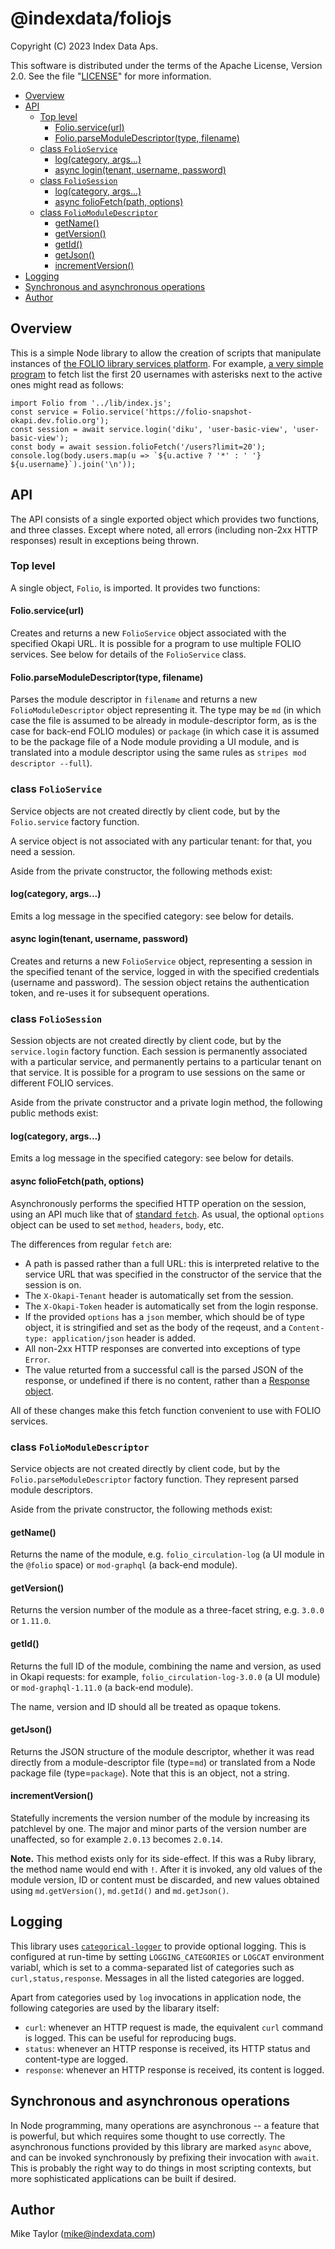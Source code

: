 # @indexdata/foliojs

Copyright (C) 2023 Index Data Aps.

This software is distributed under the terms of the Apache License, Version 2.0. See the file "[LICENSE](LICENSE)" for more information.

<!-- md2toc -l 2 README.md -->
* [Overview](#overview)
* [API](#api)
    * [Top level](#top-level)
        * [Folio.service(url)](#folioserviceurl)
        * [Folio.parseModuleDescriptor(type, filename)](#folioparsemoduledescriptortype-filename)
    * [class `FolioService`](#class-folioservice)
        * [log(category, args...)](#logcategory-args)
        * [async login(tenant, username, password)](#async-logintenant-username-password)
    * [class `FolioSession`](#class-foliosession)
        * [log(category, args...)](#logcategory-args)
        * [async folioFetch(path, options)](#async-foliofetchpath-options)
    * [class `FolioModuleDescriptor`](#class-foliomoduledescriptor)
        * [getName()](#getname)
        * [getVersion()](#getversion)
        * [getId()](#getid)
        * [getJson()](#getjson)
        * [incrementVersion()](#incrementversion)
* [Logging](#logging)
* [Synchronous and asynchronous operations](#synchronous-and-asynchronous-operations)
* [Author](#author)



## Overview

This is a simple Node library to allow the creation of scripts that manipulate instances of [the FOLIO library services platform](https://www.folio.org/). For example, [a very simple program](bin/folio-list-users.js) to fetch list the first 20 usernames with asterisks next to the active ones might read as follows:
```
import Folio from '../lib/index.js';
const service = Folio.service('https://folio-snapshot-okapi.dev.folio.org');
const session = await service.login('diku', 'user-basic-view', 'user-basic-view');
const body = await session.folioFetch('/users?limit=20');
console.log(body.users.map(u => `${u.active ? '*' : ' '} ${u.username}`).join('\n'));
```



## API

The API consists of a single exported object which provides two functions, and three classes. Except where noted, all errors (including non-2xx HTTP responses) result in exceptions being thrown.


### Top level

A single object, `Folio`, is imported. It provides two functions:

#### Folio.service(url)

Creates and returns a new `FolioService` object associated with the specified Okapi URL. It is possible for a program to use multiple FOLIO services. See below for details of the `FolioService` class.

#### Folio.parseModuleDescriptor(type, filename)

Parses the module descriptor in `filename` and returns a new `FolioModuleDescriptor` object representing it. The type may be `md` (in which case the file is assumed to be already in module-descriptor form, as is the case for back-end FOLIO modules) or `package` (in which case it is assumed to be the package file of a Node module providing a UI module, and is translated into a module descriptor using the same rules as `stripes mod descriptor --full`).


### class `FolioService`

Service objects are not created directly by client code, but by the `Folio.service` factory function.

A service object is not associated with any particular tenant: for that, you need a session.

Aside from the private constructor, the following methods exist:

#### log(category, args...)

Emits a log message in the specified category: see below for details.

#### async login(tenant, username, password)

Creates and returns a new `FolioService` object, representing a session in the specified tenant of the service, logged in with the specified credentials (username and password). The session object retains the authentication token, and re-uses it for subsequent operations.

### class `FolioSession`

Session objects are not created directly by client code, but by the `service.login` factory function. Each session is permanently associated with a particular service, and permanently pertains to a particular tenant on that service. It is possible for a program to use sessions on the same or different FOLIO services.

Aside from the private constructor and a private login method, the following public methods exist:

#### log(category, args...)

Emits a log message in the specified category: see below for details.

#### async folioFetch(path, options)

Asynchronously performs the specified HTTP operation on the session, using an API much like that of [standard `fetch`](https://developer.mozilla.org/en-US/docs/Web/API/fetch). As usual, the optional `options` object can be used to set `method`, `headers`, `body`, etc.

The differences from regular `fetch` are:
* A path is passed rather than a full URL: this is interpreted relative to the service URL that was specified in the constructor of the service that the session is on.
* The `X-Okapi-Tenant` header is automatically set from the session.
* The `X-Okapi-Token` header is automatically set from the login response.
* If the provided `options` has a `json` member, which should be of type object, it is stringified and set as the body of the reqeust, and a `Content-type: application/json` header is added.
* All non-2xx HTTP responses are converted into exceptions of type `Error`.
* The value returted from a successful call is the parsed JSON of the response, or undefined if there is no content, rather than a [Response object](https://developer.mozilla.org/en-US/docs/Web/API/Response).

All of these changes make this fetch function convenient to use with FOLIO services.


### class `FolioModuleDescriptor`

Service objects are not created directly by client code, but by the `Folio.parseModuleDescriptor` factory function. They represent parsed module descriptors.

Aside from the private constructor, the following methods exist:

#### getName()

Returns the name of the module, e.g. `folio_circulation-log` (a UI module in the `@folio` space) or `mod-graphql` (a back-end module).

#### getVersion()

Returns the version number of the module as a three-facet string, e.g. `3.0.0` or `1.11.0`.

#### getId()

Returns the full ID of the module, combining the name and version, as used in Okapi requests: for example, 
`folio_circulation-log-3.0.0` (a UI module) or `mod-graphql-1.11.0` (a back-end module).

The name, version and ID should all be treated as opaque tokens.

#### getJson()

Returns the JSON structure of the module descriptor, whether it was read directly from a module-descriptor file (type=`md`) or translated from a Node package file (type=`package`). Note that this is an object, not a string.

#### incrementVersion()

Statefully increments the version number of the module by increasing its patchlevel by one. The major and minor parts of the version number are unaffected, so for example `2.0.13` becomes `2.0.14`.

**Note.** This method exists only for its side-effect. If this was a Ruby library, the method name would end with `!`. After it is invoked, any old values of the module version, ID or content must be discarded, and new values obtained using `md.getVersion()`, `md.getId()` and `md.getJson()`.



## Logging

This library uses [`categorical-logger`](https://github.com/openlibraryenvironment/categorical-logger) to provide optional logging. This is configured at run-time by setting `LOGGING_CATEGORIES` or `LOGCAT` environment variabl, which is set to a comma-separated list of categories such as `curl,status,response`. Messages in all the listed categories are logged.

Apart from categories used by `log` invocations in application node, the following categories are used by the libarary itself:
* `curl`: whenever an HTTP request is made, the equivalent `curl` command is logged. This can be useful for reproducing bugs.
* `status`: whenever an HTTP response is received, its HTTP status and content-type are logged.
* `response`: whenever an HTTP response is received, its content is logged.


## Synchronous and asynchronous operations

In Node programming, many operations are asynchronous -- a feature that is powerful, but which requires some thought to use correctly. The asynchronous functions provided by this library are marked `async` above, and can be invoked synchronously by prefixing their invocation with `await`. This is probably the right way to do things in most scripting contexts, but more sophisticated applications can be built if desired.



## Author

Mike Taylor (mike@indexdata.com)


